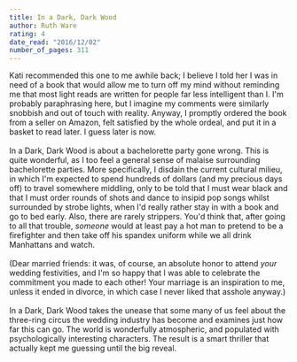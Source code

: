 ```yaml
---
title: In a Dark, Dark Wood
author: Ruth Ware
rating: 4
date_read: "2016/12/02"
number_of_pages: 311
---
```


Kati recommended this one to me awhile back; I believe I told her I was in need of a book that would allow me to turn off my mind without reminding me that most light reads are written for people far less intelligent than I. I'm probably paraphrasing here, but I imagine my comments were similarly snobbish and out of touch with reality. Anyway, I promptly ordered the book from a seller on Amazon, felt satisfied by the whole ordeal, and put it in a basket to read later. I guess later is now.<br/><br/>In a Dark, Dark Wood is about a bachelorette party gone wrong. This is quite wonderful, as I too feel a general sense of malaise surrounding bachelorette parties. More specifically, I disdain the current cultural milieu, in which I'm expected to spend hundreds of dollars (and my precious days off) to travel somewhere middling, only to be told that I must wear black and that I must order rounds of shots and dance to insipid pop songs whilst surrounded by strobe lights, when I'd really rather stay in with a book and go to bed early. Also, there are rarely strippers. You'd think that, after going to all that trouble, <i>someone</i> would at least pay a hot man to pretend to be a firefighter and then take off his spandex uniform while we all drink Manhattans and watch. <br/><br/>(Dear married friends: it was, of course, an absolute honor to attend <i>your</i> wedding festivities, and I'm so happy that I was able to celebrate the commitment you made to each other! Your marriage is an inspiration to me, unless it ended in divorce, in which case I never liked that asshole anyway.)<br/><br/>In a Dark, Dark Wood takes the unease that some many of us feel about the three-ring circus the wedding industry has become and examines just how far this can go. The world is wonderfully atmospheric, and populated with psychologically interesting characters. The result is a smart thriller that actually kept me guessing until the big reveal.